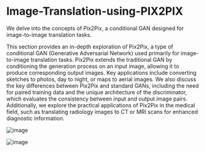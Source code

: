 # Image-Translation-using-PIX2PIX
We delve into the concepts of Pix2Pix, a conditional GAN designed for image-to-image translation tasks.

This section provides an in-depth exploration of Pix2Pix, a type of conditional GAN (Generative Adversarial Network) used primarily for image-to-image translation tasks. Pix2Pix extends the traditional GAN by conditioning the generation process on an input image, allowing it to produce corresponding output images. Key applications include converting sketches to photos, day to night, or maps to aerial images. We also discuss the key differences between Pix2Pix and standard GANs, including the need for paired training data and the unique architecture of the discriminator, which evaluates the consistency between input and output image pairs. Additionally, we explore the practical applications of Pix2Pix in the medical field, such as translating radiology images to CT or MRI scans for enhanced diagnostic information.

![image](https://github.com/user-attachments/assets/f8c2427b-d682-4bf1-bc9f-5397afa0b19c)

![image](https://github.com/user-attachments/assets/6a23a3c7-352b-41f1-a5fb-3d6f184aafbb)
